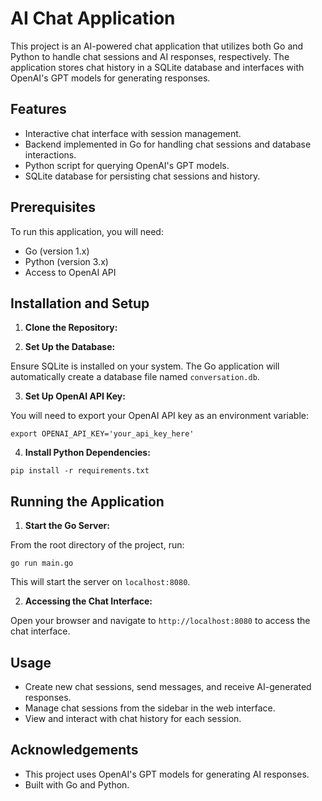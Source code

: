 # AI Chat Application

This project is an AI-powered chat application that utilizes both Go and Python to handle chat sessions and AI responses, respectively. The application stores chat history in a SQLite database and interfaces with OpenAI's GPT models for generating responses.

## Features

- Interactive chat interface with session management.
- Backend implemented in Go for handling chat sessions and database interactions.
- Python script for querying OpenAI's GPT models.
- SQLite database for persisting chat sessions and history.

## Prerequisites

To run this application, you will need:

- Go (version 1.x)
- Python (version 3.x)
- Access to OpenAI API

## Installation and Setup

1. **Clone the Repository:**


2. **Set Up the Database:**

Ensure SQLite is installed on your system. The Go application will automatically create a database file named `conversation.db`.

3. **Set Up OpenAI API Key:**

You will need to export your OpenAI API key as an environment variable:

`export OPENAI_API_KEY='your_api_key_here'`


4. **Install Python Dependencies:**

`pip install -r requirements.txt`


## Running the Application

1. **Start the Go Server:**

From the root directory of the project, run:

`go run main.go`


This will start the server on `localhost:8080`.

2. **Accessing the Chat Interface:**

Open your browser and navigate to `http://localhost:8080` to access the chat interface.

## Usage

- Create new chat sessions, send messages, and receive AI-generated responses.
- Manage chat sessions from the sidebar in the web interface.
- View and interact with chat history for each session.

## Acknowledgements

- This project uses OpenAI's GPT models for generating AI responses.
- Built with Go and Python.








